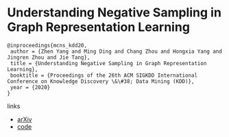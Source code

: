 # Understanding Negative Sampling in Graph Representation Learning

```
@inproceedings{mcns_kdd20,
 author = {Zhen Yang and Ming Ding and Chang Zhou and Hongxia Yang and Jingren Zhou and Jie Tang},
 title = {Understanding Negative Sampling in Graph Representation Learning},
 booktitle = {Proceedings of the 26th ACM SIGKDD International Conference on Knowledge Discovery \&\#38; Data Mining (KDD)},
 year = {2020}
}
```

links
- [arXiv](https://arxiv.org/abs/2005.09863)
- [code](https://github.com/zyang-16/MCNS)

